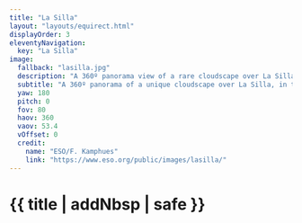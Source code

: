 ```yaml
---
title: "La Silla"
layout: "layouts/equirect.html"
displayOrder: 3
eleventyNavigation:
  key: "La Silla"
image:
  fallback: "lasilla.jpg"
  description: "A 360º panorama view of a rare cloudscape over La Silla, in the southern edges of the Atacama Desert, home of ESO's first observing site. Here ESO operates two major telescopes: the ESO 3.6-metre telescope and the 3.58-metre New Technology Telescope (NTT). They are equipped with state-of-the art instruments such as HARPS, the best extrasolar planet finder in the world. The dome in the centre of the image belongs to the ESO 3.6-metre telescope, commissioned in 1977 and completely upgraded in 1999, and to which HARPS is mounted. At the far right of the image is the 15-metre Swedish-ESO Submillimetre Telescope (SEST), built in 1987, decommissioned in 2003, and replaced by the Atacama Pathfinder Experiment (APEX) telescope on the 5100 m Chajnantor plateau."
  subtitle: "A 360º panorama of a unique cloudscape over La Silla, in the southern edges of the Atacama Desert."
  yaw: 180
  pitch: 0
  fov: 80
  haov: 360
  vaov: 53.4
  vOffset: 0
  credit:
    name: "ESO/F. Kamphues"
    link: "https://www.eso.org/public/images/lasilla/"
---
```


# {{ title | addNbsp | safe }}
